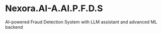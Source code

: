 # Nexora.AI-A.AI.P.F.D.S
AI-powered Fraud Detection System with LLM assistant and advanced ML backend
